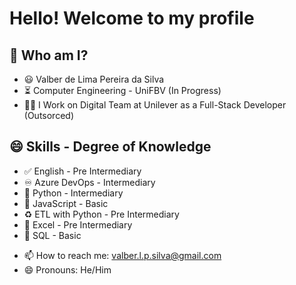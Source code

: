<!--
### Oiii! Eu sou O Valber Silva


**valbersilva/valbersilva** is a ✨ _special_ ✨ repository because its `README.md` (this file) appears on your GitHub profile.
Here are some ideas to get you started:
- 🔭 I’m currently working on ...
- 🌱 I’m currently learning ...
- 👯 I’m looking to collaborate on ...
- 🤔 I’m looking for help with ...
- 💬 Ask me about ...
- 📫 How to reach me: ...
- 😄 Pronouns: Ele/Dele
- ⚡ Fun fact: ...


---
<div>
  <a href="https://github.com/valbersilva">
  <img height="180em" src="https://github-readme-stats.vercel.app/api?username=valbersilva&show_icons=true&theme=dracula&include_all_commits=true&count_private=true"/>
  <img height="180em" src="https://github-readme-stats.vercel.app/api/top-langs/?username=valbersilva&layout=compact&langs_count=7&theme=dracula"/>
</div>
  

  


<a href="https://github.com/ricarthlima/valbersilva">
  <img align = "left" src="https://github-readme-stats.vercel.app/api?username=valbersilva&show_icons=true" />
</a>
  
<a href="https://github.com/ricarthlima/valbersilva">
  <img align = "right" src="https://github-readme-stats.vercel.app/api/top-langs/?username=valbersilva" />
</a>
-->



# **Hello! Welcome to my profile**

## 🤔 Who am I?

* 😃 Valber de Lima Pereira da Silva
* ⏳ Computer Engineering - UniFBV (In Progress)
* 🧑‍💻 I Work on Digital Team at Unilever as a Full-Stack Developer (Outsorced)

## 😄 Skills - Degree of Knowledge

*	✅ English - Pre Intermediary
* ♾️ Azure DevOps - Intermediary
*	🐍 Python - Intermediary
*	🔱 JavaScript - Basic
*	♻️ ETL with Python - Pre Intermediary
*	📅 Excel - Pre Intermediary
*	💾 SQL - Basic


- 📫 How to reach me: valber.l.p.silva@gmail.com
- 😄 Pronouns: He/Him
